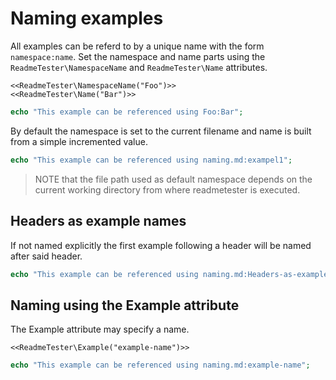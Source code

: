 # Naming examples

All examples can be referd to by a unique name with the form `namespace:name`.
Set the namespace and name parts using the `ReadmeTester\NamespaceName` and
`ReadmeTester\Name` attributes.

<!--
<<ReadmeTester\Ignore>>
-->
```
<<ReadmeTester\NamespaceName("Foo")>>
<<ReadmeTester\Name("Bar")>>
```
```php
echo "This example can be referenced using Foo:Bar";
```

By default the namespace is set to the current filename and name is built from
a simple incremented value.

<!--
<<ReadmeTester\Ignore>>
-->
```php
echo "This example can be referenced using naming.md:exampel1";
```

> NOTE that the file path used as default namespace depends on the current
> working directory from where readmetester is executed.

## Headers as example names

If not named explicitly the first example following a header will be named after
said header.

<!--
<<ReadmeTester\Ignore>>
-->
```php
echo "This example can be referenced using naming.md:Headers-as-example-names";
```

## Naming using the Example attribute

The Example attribute may specify a name.

<!--
<<ReadmeTester\Ignore>>
-->
```
<<ReadmeTester\Example("example-name")>>
```
```php
echo "This example can be referenced using naming.md:example-name";
```

<!--
This hidden block is intended to validate that blocks are really named as described..

<<ReadmeTester\Example("Test namespaced name")>>
<<ReadmeTester\Import("Foo:Bar")>>
<<ReadmeTester\ExpectOutput("Foo:Bar")>>
```php
```

<<ReadmeTester\Example("Test default name")>>
<<ReadmeTester\Import("exampel1")>>
<<ReadmeTester\ExpectOutput("naming.md:exampel1")>>
```php
```

<<ReadmeTester\Example("Test header name")>>
<<ReadmeTester\Import("Headers-as-example-names")>>
<<ReadmeTester\ExpectOutput("naming.md:Headers-as-example-names")>>
```php
```

<<ReadmeTester\Example("Test example attribute")>>
<<ReadmeTester\Import("example-name")>>
<<ReadmeTester\ExpectOutput("naming.md:example-name")>>
```php
```
-->
